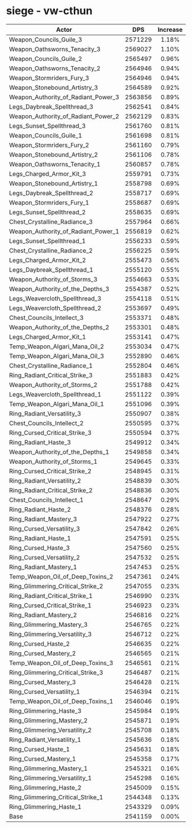 # siege - vw-cthun
| Actor | DPS | Increase |
|---|:---:|:---:|
|Weapon_Councils_Guile_3|2571229|1.18%|
|Weapon_Oathsworns_Tenacity_3|2569027|1.10%|
|Weapon_Councils_Guile_2|2565497|0.96%|
|Weapon_Oathsworns_Tenacity_2|2564946|0.94%|
|Weapon_Stormriders_Fury_3|2564946|0.94%|
|Weapon_Stonebound_Artistry_3|2564589|0.92%|
|Weapon_Authority_of_Radiant_Power_3|2563856|0.89%|
|Legs_Daybreak_Spellthread_3|2562541|0.84%|
|Weapon_Authority_of_Radiant_Power_2|2562129|0.83%|
|Legs_Sunset_Spellthread_3|2561760|0.81%|
|Weapon_Councils_Guile_1|2561698|0.81%|
|Weapon_Stormriders_Fury_2|2561160|0.79%|
|Weapon_Stonebound_Artistry_2|2561106|0.78%|
|Weapon_Oathsworns_Tenacity_1|2560857|0.78%|
|Legs_Charged_Armor_Kit_3|2559791|0.73%|
|Weapon_Stonebound_Artistry_1|2558798|0.69%|
|Legs_Daybreak_Spellthread_2|2558717|0.69%|
|Weapon_Stormriders_Fury_1|2558687|0.69%|
|Legs_Sunset_Spellthread_2|2558635|0.69%|
|Chest_Crystalline_Radiance_3|2557964|0.66%|
|Weapon_Authority_of_Radiant_Power_1|2556819|0.62%|
|Legs_Sunset_Spellthread_1|2556233|0.59%|
|Chest_Crystalline_Radiance_2|2556225|0.59%|
|Legs_Charged_Armor_Kit_2|2555473|0.56%|
|Legs_Daybreak_Spellthread_1|2555120|0.55%|
|Weapon_Authority_of_Storms_3|2554663|0.53%|
|Weapon_Authority_of_the_Depths_3|2554387|0.52%|
|Legs_Weavercloth_Spellthread_3|2554118|0.51%|
|Legs_Weavercloth_Spellthread_2|2553697|0.49%|
|Chest_Councils_Intellect_3|2553371|0.48%|
|Weapon_Authority_of_the_Depths_2|2553301|0.48%|
|Legs_Charged_Armor_Kit_1|2553141|0.47%|
|Temp_Weapon_Algari_Mana_Oil_2|2553034|0.47%|
|Temp_Weapon_Algari_Mana_Oil_3|2552890|0.46%|
|Chest_Crystalline_Radiance_1|2552804|0.46%|
|Ring_Radiant_Critical_Strike_3|2551883|0.42%|
|Weapon_Authority_of_Storms_2|2551788|0.42%|
|Legs_Weavercloth_Spellthread_1|2551122|0.39%|
|Temp_Weapon_Algari_Mana_Oil_1|2551096|0.39%|
|Ring_Radiant_Versatility_3|2550907|0.38%|
|Chest_Councils_Intellect_2|2550595|0.37%|
|Ring_Cursed_Critical_Strike_3|2550594|0.37%|
|Ring_Radiant_Haste_3|2549912|0.34%|
|Weapon_Authority_of_the_Depths_1|2549858|0.34%|
|Weapon_Authority_of_Storms_1|2549645|0.33%|
|Ring_Cursed_Critical_Strike_2|2548945|0.31%|
|Ring_Radiant_Versatility_2|2548839|0.30%|
|Ring_Radiant_Critical_Strike_2|2548836|0.30%|
|Chest_Councils_Intellect_1|2548647|0.29%|
|Ring_Radiant_Haste_2|2548376|0.28%|
|Ring_Radiant_Mastery_3|2547922|0.27%|
|Ring_Cursed_Versatility_3|2547842|0.26%|
|Ring_Radiant_Haste_1|2547591|0.25%|
|Ring_Cursed_Haste_3|2547560|0.25%|
|Ring_Cursed_Versatility_2|2547532|0.25%|
|Ring_Radiant_Mastery_1|2547453|0.25%|
|Temp_Weapon_Oil_of_Deep_Toxins_2|2547361|0.24%|
|Ring_Glimmering_Critical_Strike_2|2547055|0.23%|
|Ring_Radiant_Critical_Strike_1|2546990|0.23%|
|Ring_Cursed_Critical_Strike_1|2546923|0.23%|
|Ring_Radiant_Mastery_2|2546816|0.22%|
|Ring_Glimmering_Mastery_3|2546765|0.22%|
|Ring_Glimmering_Versatility_3|2546712|0.22%|
|Ring_Cursed_Haste_2|2546635|0.22%|
|Ring_Cursed_Mastery_2|2546565|0.21%|
|Temp_Weapon_Oil_of_Deep_Toxins_3|2546561|0.21%|
|Ring_Glimmering_Critical_Strike_3|2546487|0.21%|
|Ring_Cursed_Mastery_3|2546428|0.21%|
|Ring_Cursed_Versatility_1|2546394|0.21%|
|Temp_Weapon_Oil_of_Deep_Toxins_1|2546046|0.19%|
|Ring_Glimmering_Haste_3|2545984|0.19%|
|Ring_Glimmering_Mastery_2|2545871|0.19%|
|Ring_Glimmering_Versatility_2|2545708|0.18%|
|Ring_Radiant_Versatility_1|2545636|0.18%|
|Ring_Cursed_Haste_1|2545631|0.18%|
|Ring_Cursed_Mastery_1|2545358|0.17%|
|Ring_Glimmering_Mastery_1|2545321|0.16%|
|Ring_Glimmering_Versatility_1|2545298|0.16%|
|Ring_Glimmering_Haste_2|2545009|0.15%|
|Ring_Glimmering_Critical_Strike_1|2544348|0.13%|
|Ring_Glimmering_Haste_1|2543329|0.09%|
|Base|2541159|0.00%|

